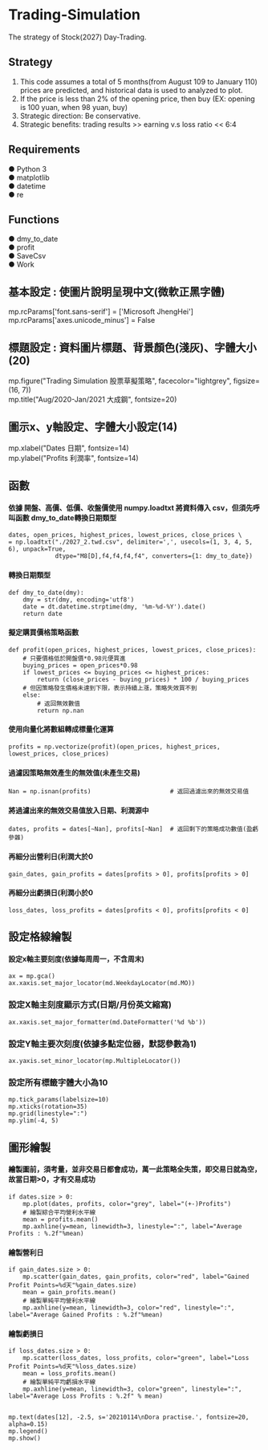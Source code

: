 # Trading-Simulation 
The strategy of Stock(2027) Day-Trading.


## Strategy
1. This code assumes a total of 5 months(from August 109 to January 110) prices are predicted, 
    and historical data is used to analyzed to plot.
2. If the price is less than 2% of the opening price, then buy (EX: opening is 100 yuan, when 98 yuan, buy)
3. Strategic direction: Be conservative.
4. Strategic benefits: trading results >> earning v.s loss ratio << 6:4

 
## Requirements
● Python 3    
● matplotlib  
● datetime  
● re


## Functions
● dmy_to_date  
● profit   
● SaveCsv   
● Work


## 基本設定 : 使圖片說明呈現中文(微軟正黑字體)
mp.rcParams['font.sans-serif'] = ['Microsoft JhengHei']  
mp.rcParams['axes.unicode_minus'] = False


## 標題設定 : 資料圖片標題、背景顏色(淺灰)、字體大小(20)
mp.figure("Trading Simulation 股票草擬策略", facecolor="lightgrey", figsize=(16, 7))  
mp.title("Aug/2020-Jan/2021 大成鋼", fontsize=20)


## 圖示x、y軸設定、字體大小設定(14) 
mp.xlabel("Dates 日期", fontsize=14)  
mp.ylabel("Profits 利潤率", fontsize=14)


## 函數  
#### 依據 開盤、高價、低價、收盤價使用 numpy.loadtxt 將資料傳入 csv，但須先呼叫函數 dmy_to_date轉換日期類型
    dates, open_prices, highest_prices, lowest_prices, close_prices \
    = np.loadtxt("./2027_2.twd.csv", delimiter=',', usecols=(1, 3, 4, 5, 6), unpack=True,
                 dtype="M8[D],f4,f4,f4,f4", converters={1: dmy_to_date})

#### 轉換日期類型
    def dmy_to_date(dmy):
        dmy = str(dmy, encoding='utf8')
        date = dt.datetime.strptime(dmy, '%m-%d-%Y').date()
        return date


#### 擬定購買價格策略函數
    def profit(open_prices, highest_prices, lowest_prices, close_prices):
        # 只要價格低於開盤價*0.98元便買進
        buying_prices = open_prices*0.98
        if lowest_prices <= buying_prices <= highest_prices:
            return (close_prices - buying_prices) * 100 / buying_prices
        # 但因策略發生價格未達到下限，表示持續上漲，策略失效買不到
        else:
            # 返回無效數值
            return np.nan  


#### 使用向量化將數組轉成標量化運算
    profits = np.vectorize(profit)(open_prices, highest_prices, lowest_prices, close_prices)
#### 過濾因策略無效產生的無效值(未產生交易)
    Nan = np.isnan(profits)                      # 返回過濾出來的無效交易值
#### 將過濾出來的無效交易值放入日期、利潤源中
    dates, profits = dates[~Nan], profits[~Nan]  # 返回剩下的策略成功數值(盈虧參雜)
#### 再細分出營利日(利潤大於0
    gain_dates, gain_profits = dates[profits > 0], profits[profits > 0]
#### 再細分出虧損日(利潤小於0
    loss_dates, loss_profits = dates[profits < 0], profits[profits < 0]


## 設定格線繪製
#### 設定x軸主要刻度(依據每周周一，不含周末)
    ax = mp.gca()
    ax.xaxis.set_major_locator(md.WeekdayLocator(md.MO))
### 設定X軸主刻度顯示方式(日期/月份英文縮寫)
    ax.xaxis.set_major_formatter(md.DateFormatter('%d %b'))
### 設定Y軸主要次刻度(依據多點定位器，默認參數為1)
    ax.yaxis.set_minor_locator(mp.MultipleLocator())
### 設定所有標籤字體大小為10
    mp.tick_params(labelsize=10)
    mp.xticks(rotation=35)
    mp.grid(linestyle=":")
    mp.ylim(-4, 5)


## 圖形繪製
#### 繪製圖前，須考量，並非交易日都會成功，萬一此策略全失策，即交易日就為空，故當日期>0，才有交易成功
    if dates.size > 0:
        mp.plot(dates, profits, color="grey", label="(+-)Profits")
        # 繪製綜合平均營利水平線
        mean = profits.mean()
        mp.axhline(y=mean, linewidth=3, linestyle=":", label="Average Profits : %.2f"%mean)
#### 繪製營利日
    if gain_dates.size > 0:
        mp.scatter(gain_dates, gain_profits, color="red", label="Gained Profit Points=%d天"%gain_dates.size)
        mean = gain_profits.mean()
        # 繪製單純平均營利水平線
        mp.axhline(y=mean, linewidth=3, color="red", linestyle=":", label="Average Gained Profits : %.2f"%mean)
#### 繪製虧損日
    if loss_dates.size > 0:
        mp.scatter(loss_dates, loss_profits, color="green", label="Loss Profit Points=%d天"%loss_dates.size)
        mean = loss_profits.mean()
        # 繪製單純平均虧損水平線
        mp.axhline(y=mean, linewidth=3, color="green", linestyle=":", label="Average Loss Profits : %.2f" % mean)


    mp.text(dates[12], -2.5, s='20210114\nDora practise.', fontsize=20, alpha=0.15)  
    mp.legend()
    mp.show()

